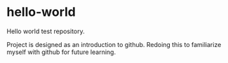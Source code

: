 # hello-world
Hello world test repository. 

Project is designed as an introduction to github. Redoing this to familiarize myself with github for future learning. 
